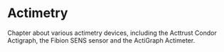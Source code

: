# Actimetry

Chapter about various actimetry devices, including the Acttrust Condor Actigraph, the Fibion SENS sensor and the ActiGraph Actimeter.
